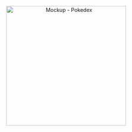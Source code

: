 <p align="center">
  <img alt="Mockup - Pokedex" src="https://raw.githubusercontent.com/gist/ogabrielbarbosa/937e474d13511b4ff25f3f40c62aa83e/raw/f77dc9a16a92d77edc4c01437baab66ede7d5b6e/pokedexmock.svg" width="322px">
</p>

